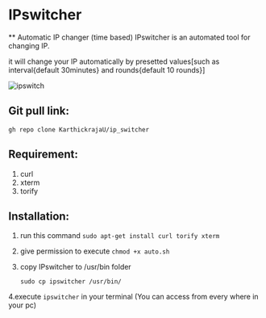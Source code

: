 # IPswitcher

** Automatic IP changer (time based) 
IPswitcher is an automated tool for changing IP.

it will change your IP automatically by presetted values[such as interval{default 30minutes} and rounds{default 10 rounds}]

![ipswitch](https://user-images.githubusercontent.com/74852121/170251754-7a5bbf7a-f69a-4b30-97c0-d833dfa3587d.png)


## Git pull link:
	gh repo clone KarthickrajaU/ip_switcher
	
## Requirement:
1. curl
2. xterm
3. torify

## Installation:
1. run this command 
	`sudo apt-get install curl torify xterm`
2. give permission to execute
	`chmod +x auto.sh`

3. copy IPswitcher to /usr/bin folder
	
	`sudo cp ipswitcher /usr/bin/`

4.execute 
`ipswitcher` in your terminal (You can access from every where in your pc)
